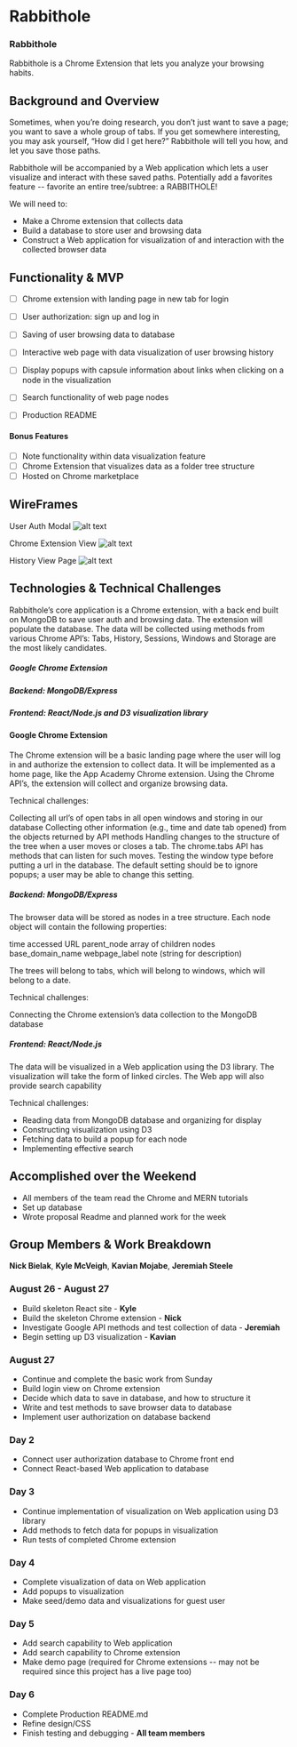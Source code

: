 # Rabbithole

### Rabbithole 

Rabbithole is a Chrome Extension that lets you analyze your browsing habits. 

## Background and Overview

Sometimes, when you’re doing research, you don’t just want to save a page; you want to save a whole group of tabs. If you get somewhere interesting, you may ask yourself, “How did I get here?” Rabbithole will tell you how, and let you save those paths.

Rabbithole will be accompanied by a Web application which lets a user visualize and interact with these saved paths. Potentially add a favorites feature -- favorite an entire tree/subtree: a RABBITHOLE! 

We will need to: 
  * Make a Chrome extension that collects data 
  * Build a database to store user and browsing data
  * Construct a Web application for visualization of and interaction with the collected browser data

## Functionality & MVP

   - [ ] Chrome extension with landing page in new tab for login 
   - [ ] User authorization: sign up and log in
   - [ ] Saving of user browsing data to database
   - [ ] Interactive web page with data visualization of user browsing history
   - [ ] Display popups with capsule information about links when clicking on a node in the visualization
   - [ ] Search functionality of web page nodes
   - [ ] Production README


#### Bonus Features
   - [ ] Note functionality within data visualization feature
   - [ ] Chrome Extension that visualizes data as a folder tree structure
   - [ ] Hosted on Chrome marketplace

## WireFrames
User Auth Modal
![alt text](https://github.com/Kyle01/rabbit_hole_rescue/blob/master/images/user_auth_modal.jpg)

Chrome Extension View
![alt text](https://github.com/Kyle01/rabbit_hole_rescue/blob/master/images/chrome_extension.jpg)

History View Page
![alt text](https://github.com/Kyle01/rabbit_hole_rescue/blob/master/images/view_page.png)


## Technologies & Technical Challenges

Rabbithole’s core application is a Chrome extension, with a back end built on MongoDB to save user auth and browsing data. The extension will populate the database. The data will be collected using methods from various Chrome API’s: Tabs, History, Sessions, Windows and Storage are the most likely candidates. 

  ##### Google Chrome Extension
  ##### Backend: MongoDB/Express
  ##### Frontend: React/Node.js and D3 visualization library

#### Google Chrome Extension 
 
The Chrome extension will be a basic landing page where the user will log in and authorize the extension to collect data. It will be implemented as a home page, like the App Academy Chrome extension. Using the Chrome API’s, the extension will collect and organize browsing data.

Technical challenges: 

Collecting all url’s of open tabs in all open windows and storing in our database 
Collecting other information (e.g., time and date tab opened) from the objects returned by API methods
Handling changes to the structure of the tree when a user moves or closes a tab. The chrome.tabs API has methods that can listen for such moves. 
Testing the window type before putting a url in the database. The default setting should be to ignore popups; a user may be able to change this setting.

##### Backend: MongoDB/Express 

The browser data will be stored as nodes in a tree structure. Each node object will contain the following properties: 

time accessed 
URL 
parent_node 
array of children nodes 
base_domain_name
webpage_label 
note (string for description)

The trees will belong to tabs, which will belong to windows, which will belong to a date.

Technical challenges: 

Connecting the Chrome extension’s data collection to the MongoDB database 

##### Frontend: React/Node.js 

The data will be visualized in a Web application using the D3 library. The visualization will take the form of linked circles. The Web app will also provide search capability

Technical challenges: 
  - Reading data from MongoDB database and organizing for display 
  - Constructing visualization using D3 
  - Fetching data to build a popup for each node
  - Implementing effective search 


## Accomplished over the Weekend

  - All members of the team read the Chrome and MERN tutorials
  - Set up database
  - Wrote proposal Readme and planned work for the week

## Group Members & Work Breakdown

**Nick Bielak**,
**Kyle McVeigh**,
**Kavian Mojabe**,
**Jeremiah Steele**

### August 26 - August 27
  - Build skeleton React site -  **Kyle**
  - Build the skeleton Chrome extension - **Nick**
  - Investigate Google API methods and test collection of data - **Jeremiah** 
  - Begin setting up D3 visualization - **Kavian** 

### August 27 
   - Continue and complete the basic work from Sunday
  - Build login view on Chrome extension
  - Decide which data to save in database, and how to structure it 
  - Write and test methods to save browser data to database
  - Implement user authorization on database backend

### Day 2

  - Connect user authorization database to Chrome front end 
  - Connect React-based Web application to database

### Day 3
  - Continue implementation of visualization on Web application using D3 library
  - Add methods to fetch data for popups in visualization
  - Run tests of completed Chrome extension

### Day 4
  - Complete visualization of data on Web application 
  - Add popups to visualization
  - Make seed/demo data and visualizations for guest user

### Day 5
  - Add search capability to Web application
  - Add search capability to Chrome extension 
  - Make demo page (required for Chrome extensions -- may not be required since this project has a live page too)

### Day 6
  - Complete Production README.md 
  - Refine design/CSS 
  - Finish testing and debugging - **All team members** 


